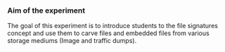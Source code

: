 ### Aim of the experiment

The goal of this experiment is to introduce students to the file signatures concept and use them to carve files and embedded files from various storage mediums (Image and traffic dumps).
